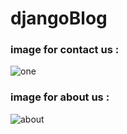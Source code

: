 # djangoBlog

### image for contact us :
![one](https://user-images.githubusercontent.com/51214702/180090875-96ddf742-834c-416a-8dae-dbf59d05abea.png)

### image for about us :
![about](https://user-images.githubusercontent.com/51214702/180102224-dfd596df-4f73-4c5c-9600-274d8ae7c062.png)

